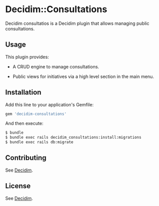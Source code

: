 # Decidim::Consultations
Decidim consultatios is a Decidim plugin that allows managing public consultations.

## Usage

This plugin provides:

* A CRUD engine to manage consultations.

* Public views for initiatives via a high level section in the main menu.

## Installation
Add this line to your application's Gemfile:

```ruby
gem 'decidim-consultations'
```

And then execute:
```bash
$ bundle
$ bundle exec rails decidim_consultations:install:migrations
$ bundle exec rails db:migrate
```
## Contributing
See [Decidim](https://github.com/decidim/decidim).

## License
See [Decidim](https://github.com/decidim/decidim).
